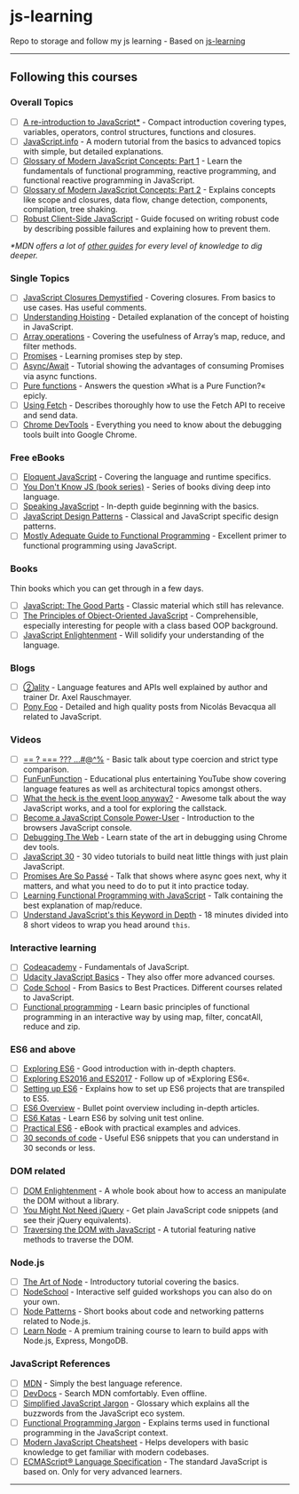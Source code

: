 # js-learning

Repo to storage and follow my js learning - Based on [js-learning](https://github.com/micromata/awesome-javascript-learning)

---

## Following this courses

### Overall Topics

- [ ] [A re-introduction to JavaScript*](https://developer.mozilla.org/en-US/docs/Web/JavaScript/A_re-introduction_to_JavaScript) - Compact introduction covering types, variables, operators, control structures, functions and closures.
- [ ] [JavaScript.info](http://javascript.info) - A modern tutorial from the basics to advanced topics with simple, but detailed explanations.
- [ ] [Glossary of Modern JavaScript Concepts: Part 1](https://auth0.com/blog/glossary-of-modern-javascript-concepts/) - Learn the fundamentals of functional programming, reactive programming, and functional reactive programming in JavaScript.
- [ ] [Glossary of Modern JavaScript Concepts: Part 2](https://auth0.com/blog/glossary-of-modern-javascript-concepts-part-2/) -  Explains concepts like scope and closures, data flow, change detection, components, compilation, tree shaking.
- [ ] [Robust Client-Side JavaScript](https://molily.de/robust-javascript/) - Guide focused on writing robust code by describing possible failures and explaining how to prevent them.

*\*MDN offers a lot of [other guides](https://developer.mozilla.org/en-US/docs/Web/JavaScript/Guide) for every level of knowledge to dig deeper.*

### Single Topics

- [ ] [JavaScript Closures Demystified](https://www.sitepoint.com/javascript-closures-demystified/) - Covering closures. From basics to use cases. Has useful comments.
- [ ] [Understanding Hoisting](https://scotch.io/tutorials/understanding-hoisting-in-javascript) - Detailed explanation of the concept of hoisting in JavaScript.
- [ ] [Array operations](https://danmartensen.svbtle.com/javascripts-map-reduce-and-filter) - Covering the usefulness of Array’s map, reduce, and filter methods.
- [ ] [Promises](http://www.sohamkamani.com/blog/2016/08/28/incremenal-tutorial-to-promises/) - Learning promises step by step.
- [ ] [Async/Await](https://hackernoon.com/6-reasons-why-javascripts-async-await-blows-promises-away-tutorial-c7ec10518dd9) - Tutorial showing the advantages of consuming Promises via async functions.
- [ ] [Pure functions](https://medium.com/javascript-scene/master-the-javascript-interview-what-is-a-pure-function-d1c076bec976) - Answers the question »What is a Pure Function?« epicly.
- [ ] [Using Fetch](https://developer.mozilla.org/en-US/docs/Web/API/Fetch_API/Using_Fetch) - Describes thoroughly how to use the Fetch API to receive and send data. 
- [ ] [Chrome DevTools](https://developers.google.com/web/tools/chrome-devtools/) - Everything you need to know about the debugging tools built into Google Chrome.

### Free eBooks

- [ ] [Eloquent JavaScript](http://eloquentjavascript.net) - Covering the language and runtime specifics.
- [ ] [You Don't Know JS (book series)](https://github.com/getify/You-Dont-Know-JS) - Series of books diving deep into language.
- [ ] [Speaking JavaScript](http://speakingjs.com) - In-depth guide beginning with the basics.
- [ ] [JavaScript Design Patterns](http://addyosmani.com/resources/essentialjsdesignpatterns/book/) - Classical and JavaScript specific design patterns.
- [ ] [Mostly Adequate Guide to Functional Programming](https://mostly-adequate.gitbooks.io/mostly-adequate-guide/) - Excellent primer to functional programming using JavaScript.

### Books

Thin books which you can get through in a few days.

- [ ] [JavaScript: The Good Parts](http://shop.oreilly.com/product/9780596517748.do) - Classic material which still has relevance.
- [ ] [The Principles of Object-Oriented JavaScript](https://www.nostarch.com/oojs) - Comprehensible, especially interesting for people with a class based OOP background.
- [ ] [JavaScript Enlightenment](http://shop.oreilly.com/product/0636920027713.do) - Will solidify your understanding of the language.

### Blogs

- [ ] [②ality](http://www.2ality.com) - Language features and APIs well explained by author and trainer Dr. Axel Rauschmayer.
- [ ] [Pony Foo](https://ponyfoo.com) - Detailed and high quality posts from Nicolás Bevacqua all related to JavaScript.

### Videos

- [ ] [== ? === ??? ...#@^%](https://www.youtube.com/watch?v=qGyqzN0bjhc) - Basic talk about type coercion and strict type comparison.
- [ ] [FunFunFunction](https://www.youtube.com/channel/UCO1cgjhGzsSYb1rsB4bFe4Q) - Educational plus entertaining YouTube show covering language features as well as architectural topics amongst others. 
- [ ] [What the heck is the event loop anyway?](http://latentflip.com/loupe/?code=JC5vbignYnV0dG9uJywgJ2NsaWNrJywgZnVuY3Rpb24gb25DbGljaygpIHsKICAgIHNldFRpbWVvdXQoZnVuY3Rpb24gdGltZXIoKSB7CiAgICAgICAgY29uc29sZS5sb2coJ1lvdSBjbGlja2VkIHRoZSBidXR0b24hJyk7ICAgIAogICAgfSwgMjAwMCk7Cn0pOwoKY29uc29sZS5sb2coIkhpISIpOwoKc2V0VGltZW91dChmdW5jdGlvbiB0aW1lb3V0KCkgewogICAgY29uc29sZS5sb2coIkNsaWNrIHRoZSBidXR0b24hIik7Cn0sIDUwMDApOwoKY29uc29sZS5sb2coIldlbGNvbWUgdG8gbG91cGUuIik7!!!PGJ1dHRvbj5DbGljayBtZSE8L2J1dHRvbj4%3D) - Awesome talk about the way JavaScript works, and a tool for exploring the callstack.
- [ ] [Become a JavaScript Console Power-User](https://www.youtube.com/watch?v=4mf_yNLlgic) - Introduction to the browsers JavaScript console.
- [ ] [Debugging The Web](https://www.youtube.com/watch?v=HF1luRD4Qmk) - Learn state of the art in debugging using Chrome dev tools.
- [ ] [JavaScript 30](https://javascript30.com) - 30 video tutorials to build neat little things with just plain JavaScript.
- [ ] [Promises Are So Passé](https://vimeo.com/181328943) - Talk that shows where async goes next, why it matters, and what you need to do to put it into practice today.
- [ ] [Learning Functional Programming with JavaScript](https://www.youtube.com/watch?v=e-5obm1G_FY) - Talk containing the best explanation of map/reduce.
- [ ] [Understand JavaScript's this Keyword in Depth](https://egghead.io/courses/understand-javascript-s-this-keyword-in-depth) - 18 minutes divided into 8 short videos to wrap you head around `this`.

### Interactive learning

- [ ] [Codeacademy](https://www.codecademy.com/learn/javascript) - Fundamentals of JavaScript.
- [ ] [Udacity JavaScript Basics](https://www.udacity.com/course/javascript-basics--ud804) - They also offer more advanced courses.
- [ ] [Code School](https://www.codeschool.com/learn/javascript) - From Basics to Best Practices. Different courses related to JavaScript.
- [ ] [Functional programming](http://reactivex.io/learnrx/) - Learn basic principles of functional programming in an interactive way by using map, filter, concatAll, reduce and zip.

### ES6 and above

- [ ] [Exploring ES6](http://exploringjs.com/es6.html) - Good introduction with in-depth chapters.
- [ ] [Exploring ES2016 and ES2017](http://exploringjs.com/es2016-es2017.html) - Follow up of »Exploring ES6«.
- [ ] [Setting up ES6](http://exploringjs.com/setting-up-es6.html) - Explains how to set up ES6 projects that are transpiled to ES5.
- [ ] [ES6 Overview](https://ponyfoo.com/articles/es6) - Bullet point overview including in-depth articles.
- [ ] [ES6 Katas](http://es6katas.org) - Learn ES6 by solving unit test online.
- [ ] [Practical ES6](https://github.com/mjavascript/practical-es6) - eBook with practical examples and advices.
- [ ] [30 seconds of code](https://github.com/Chalarangelo/30-seconds-of-code) - Useful ES6 snippets that you can understand in 30 seconds or less.

### DOM related

- [ ] [DOM Enlightenment](http://domenlightenment.com) - A whole book about how to access an manipulate the DOM without a library.
- [ ] [You Might Not Need jQuery](http://youmightnotneedjquery.com) - Get plain JavaScript code snippets (and see their jQuery equivalents).
- [ ] [Traversing the DOM with JavaScript](https://zellwk.com/blog/dom-traversals/) - A tutorial featuring native methods to traverse the DOM.

### Node.js

- [ ] [The Art of Node](https://github.com/maxogden/art-of-node#readme) - Introductory tutorial covering the basics. 
- [ ] [NodeSchool](https://nodeschool.io) - Interactive self guided workshops you can also do on your own.
- [ ] [Node Patterns](http://nodepatternsbooks.com) - Short books about code and networking patterns related to Node.js.
- [ ] [Learn Node](https://learnnode.com) - A premium training course to learn to build apps with Node.js, Express, MongoDB.

### JavaScript References

- [ ] [MDN](https://developer.mozilla.org/docs/Web/JavaScript/Reference) - Simply the best language reference.
- [ ] [DevDocs](http://devdocs.io/javascript) - Search MDN comfortably. Even offline.
- [ ] [Simplified JavaScript Jargon](http://jargon.js.org) - Glossary which explains all the buzzwords from the JavaScript eco system.
- [ ] [Functional Programming Jargon](https://functional.works-hub.com/blog/Functional-Programming-Jargon) - Explains terms used in functional programming in the JavaScript context.
- [ ] [Modern JavaScript Cheatsheet](https://github.com/mbeaudru/modern-js-cheatsheet) - Helps developers with basic knowledge to get familiar with modern codebases.
- [ ] [ECMAScript® Language Specification](http://ecma-international.org/publications/standards/Ecma-262.htm) - The standard JavaScript is based on. Only for very advanced learners.

---